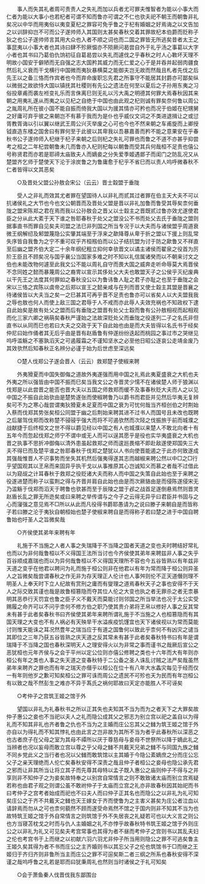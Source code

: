 <!-- { "loadSidebar": true } -->
　　事人而失其礼者周可责责人之失礼而加以兵者尤可罪夫惟智者为能以小事大而仁者为能以大事小也若杞者可谓不知而鲁亦可谓之不仁也欤夫祀不朝王而朝鲁非礼矣况以中华而用夷俗以夷变夏杞之罪容可免乎鲁之于杞有婚姻之好焉诲之以文告加之以训辞抑岂不可而公子遂帅师入其国则太甚矣春秋交着其罪故杞本伯爵而贬称子狄之也公子遂帅师言其用大众也入者不顺之词也而二国之罪皆无所逃矣昔者太王之事昆夷以小事大者也其诗曰肆不殄厥愠亦不陨厥问曷尝自外于礼乎汤之事葛以大字小者也其书曰乃葛伯仇饷初征自葛曷尝以失礼而遽伐之乎春秋之时人心斁坏天理不明故小国安于僻陋而无自强之志大国矜其威力而无仁爱之心于是并吞并起弱肉疆食然后礼义衰而干戈横行中国微而夷狄暴横莫之能御夫岂无故而然哉且札者先伐之后先王以之备三恪而作宾者也今而弃命废职忘先君之所事守不能居其封爵亦可鄙矣纵以微弱之故欲恃大国以镇抚其社稷则有先公之遗法在何至以夏后之子孙用东夷之习俗投章甫而袭左袵变礼乐而言侏离巳则无礼以污大禹之明德其何罪大焉春秋因其来朝之用夷礼遂从而夷之以见杞之自绝于中国也由此观之杞则诚有罪矣奈何鲁以周公之胤周礼所在彼小国不能自振而倚我大国以为援其情亦可矜也而况于伯姬在杞甥舅之好庸可弃乎彼之来朝岂不有慕于我而为是仆也乎威仪文词之不类进退揖让之或愆胥教胥诲以引以翼以继武王周公兴灭举废之心可也今也不然来朝之车甫旋而上卿授钺直造东楼之国舍曰有罪何至于此彼以其卑我以吾暴嘉善而矜不能之意果安在乎春秋书公子遂帅师入杞继于杞子来朝之后则杞之失礼可罪也而鲁之不道不亦甚乎抑尝考之桓之二年杞尝朝鲁未几而鲁亦入杞则杞每以朝鲁而受其兵何哉桓不足责也僖公号称贤君而亦若是耶禘太庙致夫人而嫡妾之分失爱季姬遇鄫子而闺门之防乱况又从楚盟齐乞师于楚使天下沦于涂炭鲁之为鲁庸愈于杞乎不省巳而以责人呜呼微春秋不仁者皆得以文其恶矣 

　　○及晋处父盟公孙敖会宋公（云云）晋士縠盟于垂陇 

　　受人之非礼而效其尤者罪在望国待人以非礼而贰其过者罪在伯主天大夫不可以抗诸侯礼之大节也今也文公朝晋而及晋处父盟是晋以非礼加鲁而鲁受其辱矣柰何垂陇之盟宋陈郑之君在焉而我以公孙敖会之晋乂以士縠主之晋既贰过鲁亦效尤遂使君臣之分从此大紊于天下谁之咎耶春秋于处父之盟没公不书而处父去氏于垂陇之盟则据事直书而罪自见矣夫司盟之法巳非列国之所当专况于以大夫而与诸侯盟乎周道衰微王纲解纫及邾盟蔑隐公实肇其端至于浮来之歃降尊从卑于折之盟以下援上则乱常失序皆自我鲁为之宁不重可叹乎齐桓剏伯而以公子结抗盟为讨于防之歃鲁又不祥直至后幽之盟齐伯大定二十余年纲纪粗立抑何幸欤晋文以谲主诸侯而翟泉之役首为厉阶王臣且不顾矣况与国乎襄公当国家多难之时不知以礼信属诸癸而以不朝来讨文之伯也未能改物何遽至此我文公不能以周礼自守而畏大国之威奔走听命辱莫大焉晋侯不念同姓之懿而暴蔑周公之裔冑以宣示其侈处父大夫也敢盟天子之公侯乎灭纪废典以干先王之法度其何罪如之春秋没公以为鲁讳鲁人耻之君子亦耻之也至于垂陇之会宋以三恪之宾陈以虞帝之后郑以宣王之懿亲咸与在列而晋又使士縠主其盟是晋襄之待诸侯皆以大夫当之矣一之巳甚其可再乎晋不足责也鲁亦可以省矣人以大夫盟我我之辱也敖也何人而使上敌三国之君辱于人不戒而亦此辱人夫效充祸也不知政权下逮自此始矣是故有处父之盟而后有垂陇之盟晋有处父士縠而鲁有公孙敖相视而起相观而化三家六卿之祸萌矣春秋严谨始之法故深贬处父而垂陇之役遂列二子之名氏非但直书以从同而巳也若曰大夫之交政于天下自此始也由是而大夫皆得以名氏书于经矣仲尼曰始作俑者其无后乎由是晋有赵盾鲁有仲遂纷纷迭起而桃园之事过市之哭继见呜呼滥觞之不塞孰滔天之可遏履霜之不谨知坚氷之必至他日昭公逐哀公走靖金废乃其效欤然后知春秋正名辨分必谨于始为后世虑至深远矣 

　　○楚人伐郑公子遂会晋人（云云）救郑楚子使椒来聘 

　　外夷猾夏而中国失御侮之道故外夷遂强而用中国之礼焉此夷夏盛衰之大机也夫外夷之所以强皆由中国不振而巳矣当我文公之寺晋灵少懦不在诸侯楚人师于狼渊以伐郑是以此尝晋之能否也晋大夫以五国之师救郑而缓不及事春秋贬大夫而人之以见中国之不振自此始欤由是楚势遂张而使椒聘鲁乃以爵书而君臣并见然后华夷无复辨矣可不为之寒心哉尝谓夷狄猾夏未足夏而中国之衰为可忧何哉当齐桓创伯之时荆始入蔡而伐郑其势张矣桓公同盟于幽之后荆始来聘其进不过书人而国号且未改也既聘之后屡驾伐郑而改称楚不骎骎乎强大而将不可遏欤然而次陉之伐振旅于前而城濮之战献捷于后终桓文之世不得以爵见经以中国之有人也城濮以来楚人不敢北向者十有五年今而忽起伐郑之师宁不谓中或无人而可以逞其愿乎是役也实华夷盛衰之大机也晋之执事不思折冲御侮以清外患虽起救郑之师而逡廵畏缩不即赴敌遂使郑国失三大夫不得巳而及楚平谁之咎耶春秋于伐郑之楚犹以人书向使晋能遏之于此亦何致遂成其强哉惟晋人不识事势而坐失其机然后强夷得遂其志而越椒来聘公然以中□之□行乎望国观其以玊帛而来固异乎执干戈以从事推原其心岂诚知义而慕之者哉不过借此以为窥觇之计耳春秋于救郑之役贬诸大夫而称人而中国之失策自此始也至于来聘之役遂进楚而称子以蛮荆之得与齐晋并肩自此始也由是而次厥貉由是而侵陈遂侵宋无乃滥觞于伐郑而滔天于聘鲁也欤甚而至于辰陵之盟于邲之战首足遂倒悬焉然则晋灵赵盾长乱之罪无所迯矣或曰来聘之举传谓与之今子之云得无异乎曰君臣并书固与之心而寖强之意见焉不□所以从此而凡役得书爵耶愚请为之说曰滕子来朝自是而皆称子若曰滕之沦于夷狄自朝桓始也楚子使椒来聘自是而得称子若曰楚之进于中国自聘鲁始也吁圣人之旨微矣哉 

　　○齐侯使其弟年来聘有年 

　　礼施于不当施之人者人事之失瑞降于不当降之国者天道之变也夫时聘结好常礼也而以为非何哉鲁桓以不义得国王法所当讨也今齐侯使其弟年来聘兹非人事之失乎百谷顺成嘉瑞也而以为异何哉鲁桓以不义得国天理所不容也今五谷皆熟以有年兹非天道之变乎在他君以聘问为礼而施于桓公则非在他君以有年为常而降于桓公则异圣人之旨微矣哉尝谓春秋之作无非为存天理正人伦计也人事舛则伦不正天道僭则理不明圣人上奉天时下立人纪故有赏刑之庸而有燮理之道焉春秋天子之事也安得不于天人之际交致其谨也哉是故鲁桓篡隐而夺其位人伦之大变也执之者无罪杀之者无柰暴明其恶恭行天罚宜也鲁之臣子义不戴天而莫能讨则邻国之所当举法也况于太公实受赐履之命齐可以不问乎柰何不修方伯之职乃使其贵介弟将玊帛以修好人事之反其常未有甚于此者矣春秋书曰齐侯使其弟年来聘所谓礼施于不当施之人也桓篡隐而有其国天理之大变也不有人祸必有天殃旱干水溢疾疫饥馑宜也天下诸侯视以为常而莫能讨则惟天能诛之耳况然豊年之瑞当应于有道之国鲁何以致此乎柰何不有凶灾之谴当其即位之三年乃获五谷皆熟之庆天道之反其常未有甚于此者矣春秋特书曰有年是谓瑞降于不当降之国也春秋深明天人之理安得火以为非常之事而谨书之哉厥后宣公之恶犹桓也元年齐侯与之会于平州以定公位则亦僖公修聘之类也十六年而大有年则亦桓公有年之类也人事之失天道之变春秋特于二公备之圣人诛乱讨贼之法严矣哉虽然弟年来聘齐之罪也而有年之瑞天亦僣乎以桓公在位十有八年大水螽灾每见于经而仅一有年则他岁之歉可知矣桓公之罪可诛而周公之遗民不可殄也天为民而有年岂桓公有以致之哉不然彭生之难亦不异于蒍氏之祸何耶故曰天定亦能胜人不可诬矣 

　　○考仲子之宫筑王姬之馆于外 

　　望国以非礼为礼春秋书之所以正其失也夫知其不当为而为之者天下之大罪矣故仲子惠公之妾也不当祀以夫人之礼而隐公成其父之邪志为别立宫以祀之盖自以为得礼而不知其非礼也齐者鲁之仇也不当为之主婚而庄公忘其父之雠为筑王姬之馆于外亦自以为得礼而不知其悖礼也由此言之岂非故为其所不当为者乎此春秋所以深恶之也古者庶子在父母之室为其母不禫所以厌于尊慈母与妾母不世祭所以降于嫡此礼之当辨者也况以妄母而敢立宫以尊之乎父母之雠不共戴天兄弟之雠不与同国九族之雠不同乡党此义之当行者也况以父雠而敢筑馆以主其婚于今隐公紊嫡庶之分而庄公忘父子之亲天理绝而人伦亡矣春秋安得不深责之哉且仲子者桓公之妾母也隐公承先君之邪而让非其所当让将立其子而先尊其母特以孟子既入惠公之庙则仲子不得与之并享则非不知仲子之为妾矣故特奉之以别宫自常情言之则不敢致诸太庙而别立宫焉疑若称也由君子观之则谓公虽不敢祔仲子于太庙而立宫之礼亦非故春秋因其始祀而书曰考仲子之宫考者始成而祀也不曰夫人而曰仲子正其名也而隐公之以非礼为礼可知矣庄公之于齐不共戴天之雠也天王嫁女于齐而使鲁为之主害义甚矣为庄公者泣血以请辞焉而勿从之可也柰何藐然不顾而遂受命焉然不馆之于国内则非不知其不当为也故特筑王姬之馆于外自常情言之则筑馆于外不失居丧之礼疑若可也以大义言之则公也方当寝苫枕戈之时而与仇人主婚姻之礼不亦悖乎故春秋特书筑王姬之馆于外则庄公之以非礼为礼又可见矣夫考宫常事也其得为者不昼而考仲子之宫则书以其乱夫妇之伦也考宫书于上而继之以初献六羽六羽尤非仲子所当用则隐公之罪不可逃矣鲁主王姬久矣其得为者不书而庄公之主齐婚则书以其忘父子之伦也筑馆书于□而继之王姬归于齐归齐则非鲁所当主而庄公之罪不可逭矣斯二者三纲之所系也春秋安得不深谨之哉呜呼鲁之礼若是耶而曰犹秉周礼也然则当时诸侯之于礼可知矣 

　　○会于萧鱼秦人伐晋伐我东鄙围台 

